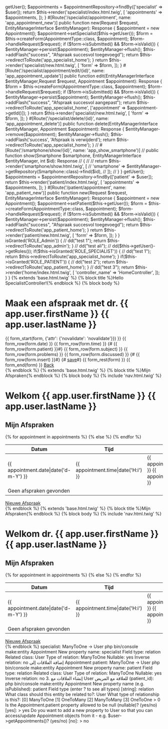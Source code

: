 <?php

namespace App\Controller;

use App\Entity\Appointment;
use App\Form\AppointmentType;
use App\Repository\AppointmentRepository;
use Doctrine\ORM\EntityManagerInterface;
use Symfony\Bundle\FrameworkBundle\Controller\AbstractController;
use Symfony\Component\HttpFoundation\Request;
use Symfony\Component\HttpFoundation\Response;
use Symfony\Component\Routing\Attribute\Route;

final class SpecialistController extends AbstractController
{
    #[Route('/specialist', name: 'app_specialist_home')]
    public function index(AppointmentRepository $appointmentRepository): Response
    {
        $user = $this->getUser();
        $appointments = $appointmentRepository->findBy(['specialist' => $user]);
        return $this->render('specialist/index.html.twig', [
            'appointments' => $appointments,
        ]);
        
    }

    #[Route('/specialist/appointment', name: 'app_appointment_new')]
    public function new(Request $request, EntityManagerInterface $entityManager): Response
    {
        $appointment = new Appointment();
        $appointment->setSpecialist($this->getUser());
        
        $form = $this->createForm(AppointmentType::class, $appointment);
        $form->handleRequest($request);

        if ($form->isSubmitted() && $form->isValid()) {
            $entityManager->persist($appointment);
            $entityManager->flush();
            $this->addFlash("success", "Afspraak succesvol toegevoegd");
            return $this->redirectToRoute('app_specialist_home');
        }

        return $this->render('specialist/new.html.twig', [
            'form' => $form,
        ]);
    }
    #[Route('/specialist/appointment/edit/{id}', name: 'app_appointment_update')]
    public function edit(EntityManagerInterface $entityManager,Request $request, Appointment $appointment): Response
    {
        $form = $this->createForm(AppointmentType::class, $appointment);
        $form->handleRequest($request);
        if ($form->isSubmitted() && $form->isValid()) {
            $entityManager->persist($appointment);
            $entityManager->flush();
            $this->addFlash("success", "Afspraak succesvol aangepast");
            return $this->redirectToRoute('app_specialist_home', ['appointment' => $appointment->getId()]);
        }
        return $this->render('specialist/new.html.twig', [
            'form' => $form,
        ]);
    }

    #[Route('/specialist/delete/{id}', name: 'app_appointment_delete')]
    public function delete(EntityManagerInterface $entityManager, Appointment $appointment): Response {
        $entityManager->remove($appointment);
        $entityManager->flush();
        $this->addFlash('success', 'Afspraak is verwijderd');
        return $this->redirectToRoute('app_specialist_home');
    }


//    #[Route('/smartphone/show/{id}', name: 'app_show_smartphone')]
//    public function show(Smartphone $smartphone, EntityManagerInterface $entityManager, int $id): Response
//    {
//
//        return $this->render('smartphone/show.html.twig', [
//            'smartphone' => $entityManager->getRepository(Smartphone::class)->find($id),
//        ]);
//    }

}

<!-- Patient -->

<?php

namespace App\Controller;

use App\Entity\Appointment;
use App\Form\AppointmentType;
use App\Repository\AppointmentRepository;
use Doctrine\ORM\EntityManagerInterface;
use Symfony\Bundle\FrameworkBundle\Controller\AbstractController;
use Symfony\Component\HttpFoundation\Request;
use Symfony\Component\HttpFoundation\Response;
use Symfony\Component\Routing\Attribute\Route;

final class PatientController extends AbstractController
{
    #[Route('/patient', name: 'app_patient_home')]
    public function index(AppointmentRepository $appointmentRepository): Response
    {
        $user = $this->getUser();
        $appointments = $appointmentRepository->findBy(['patient' => $user]);

        return $this->render('patient/index.html.twig', [
            'appointments' => $appointments,
        ]);
    }

    #[Route('/patient/appointment', name: 'app_patient_new')]
    public function new(Request $request, EntityManagerInterface $entityManager): Response
    {
        $appointment = new Appointment();
        $appointment->setPatient($this->getUser());
        $form = $this->createForm(AppointmentType::class, $appointment);
        $form->handleRequest($request);
        if ($form->isSubmitted() && $form->isValid()) {
            $entityManager->persist($appointment);
            $entityManager->flush();
            $this->addFlash("success", "Afspraak succesvol toegevoegd");
            return $this->redirectToRoute('app_patient_home');
        }

        return $this->render('patient/new.html.twig', [
            'form' => $form,
        ]);

    }

}


<!-- HomeController -->

<?php

namespace App\Controller;

use Symfony\Bundle\FrameworkBundle\Controller\AbstractController;
use Symfony\Component\HttpFoundation\Response;
use Symfony\Component\Routing\Attribute\Route;

final class HomeController extends AbstractController
{
    #[Route('/', name: 'app_home')]
    public function index(): Response
    {
        if($this->isGranted('ROLE_Admin')) {
//           dd("test 1");
            return $this->redirectToRoute('app_admin');
        }
//        dd("test ali");
//        dd($this->getUser()->getRoles());
        if($this->isGranted('ROLE_SPECIALIST')) {
//           dd("test 1");
            return $this->redirectToRoute('app_specialist_home');

        }

        if($this->isGranted('ROLE_PATIENT')) {
//            dd("test 2");
            return $this->redirectToRoute('app_patient_home');
        }
//        dd("test 3");
        return $this->render('home/index.html.twig', [
            'controller_name' => 'HomeController',
        ]);
    }
}
<!-- new patient template -->
{% extends 'base.html.twig' %}

{% block title %}Hello SpecialistController!{% endblock %}

{% block body %}
    <div class="container">
        <h1>Maak een afspraak met dr. {{ app.user.firstName }} {{ app.user.lastName }}</h1>

        {{ form_start(form, {'attr': {'novalidate': 'novalidate'}}) }}
        {{ form_row(form.date) }}
        {{ form_row(form.time) }}
{#        {{ form_row(form.patient) }}#}
        {{ form_row(form.subject) }}
        {{ form_row(form.problems) }}
        {{ form_row(form.discussed) }}
        {#        {{ form_row(form.insert) }}#}
        {#        <a href="{{ path('app_specilit_home') }}" class="btn btn-primary">save</a>#}
        {{ form_rest(form) }}

        {{ form_end(form) }}
        <a href="{{ path('app_specialist_home') }}" class="btn btn-secondary mt-3">Back</a>
    </div>

{% endblock %}

<!-- Patient Role Twig template index -->
{% extends 'base.html.twig' %}

{% block title %}Mijn Afspraken{% endblock %}

{% block body %}
    {% include 'nav.html.twig' %}
<style>
    .example-wrapper { margin: 1em auto; max-width: 800px; width: 95%; font: 18px/1.5 sans-serif; }
    .example-wrapper code { background: #F5F5F5; padding: 2px 6px; }
</style>

    <div class="container-fluid">
        <div class="row">
            <div class="col-md-10">
                <h1>Welkom {{ app.user.firstName }} {{ app.user.lastName }}</h1>
                <h2>Mijn Afspraken</h2>

                <table class="table">
                    <thead>
                    <tr>
                        <th scope="col">Datum</th>
                        <th scope="col">Tijd</th>
                        <th scope="col">Specialist</th>
                        <th scope="col">Specialisme</th>
                        <th scope="col">Onderwerp</th>
                        <th scope="col">Problemen</th>
                        <th scope="col">Opmerkingen</th>
                    </tr>
                    </thead>
                    <tbody>
                    {% for appointment in appointments %}
                        <tr>
                            <td>{{ appointment.date|date('d-m-Y') }}</td>
                            <td>{{ appointment.time|date('H:i') }}</td>
                            <td>{{ appointment.specialist.firstName }} {{ appointment.specialist.lastName }}</td>
                            <td>{{ appointment.specialist.specialization }}</td>
                            <td>{{ appointment.subject }}</td>
                            <td>{{ appointment.problems }}</td>
                            <td>{{ appointment.discussed }}</td>
                        </tr>
                    {% else %}
                        <tr>
                            <td colspan="7">Geen afspraken gevonden</td>
                        </tr>
                    {% endfor %}
                    </tbody>
                </table>
                <a href="{{ path('app_patient_new') }}" class="btn btn-primary">Nieuwe Afspraak</a>
            </div>
        </div>
    </div>
{% endblock %}


<!-- Specialist Role index -->

{% extends 'base.html.twig' %}

{% block title %}Mijn Afspraken{% endblock %}

{% block body %}
    {% include 'nav.html.twig' %}
<style>
    .example-wrapper { margin: 1em auto; max-width: 800px; width: 95%; font: 18px/1.5 sans-serif; }
    .example-wrapper code { background: #F5F5F5; padding: 2px 6px; }
</style>

    <div class="container-fluid">
        <div class="row">
            <div class="col-md-10">
                <h1>Welkom dr. {{ app.user.firstName }} {{ app.user.lastName }}</h1>
                <h2>Mijn Afspraken</h2>

                <table class="table">
                    <thead>
                    <tr>
                        <th scope="col">Datum</th>
                        <th scope="col">Tijd</th>
                        <th scope="col">Patiënt</th>
                        <th scope="col">Onderwerp</th>
                        <th scope="col">Problemen</th>
                        <th scope="col">Opmerkingen</th>
                        <th scope="col">Update</th>
                        <th scope="col">Delete</th>
                    </tr>
                    </thead>
                    <tbody>
                    {% for appointment in appointments %}
                        <tr>
                            <td>{{ appointment.date|date('d-m-Y') }}</td>
                            <td>{{ appointment.time|date('H:i') }}</td>
                            <td>{{ appointment.patient.firstName }} {{ appointment.patient.lastName }}</td>
                            <td>{{ appointment.subject }}</td>
                            <td>{{ appointment.problems }}</td>
                            <td>{{ appointment.discussed }}</td>
                            <td><a href="{{ path('app_appointment_update', {'id':appointment.id}) }}" class="btn btn-warning">update</a></td>
                            <td><a href="{{ path('app_appointment_delete', {'id':appointment.id}) }}" class="btn btn-danger">delete</a></td>
                        </tr>
                    {% else %}
                        <tr>
                            <td colspan="6">Geen afspraken gevonden</td>
                        </tr>
                    {% endfor %}
                    </tbody>
                </table>
                <a href="{{ path('app_appointment_new') }}" class="btn btn-primary">Nieuwe Afspraak</a>
            </div>
        </div>
    </div>
{% endblock %}


<!-- Relaties ManyToOne -->

specialist: ManyToOne → User
php bin/console make:entity Appointment

New property name: specialist
Field type: relation
Related class: User
Type of relation: ManyToOne
Nullable: yes
Inverse relation: no

إضافة العلاقات إلى Appointment
patient: ManyToOne → User

php bin/console make:entity Appointment
New property name: patient
Field type: relation
Related class: User
Type of relation: ManyToOne
Nullable: yes
Inverse relation: no

3. إنشاء العلاقات مع User
للعلاقة مع المريض (patient_id):
php bin/console make:entity Appointment
New property name (e.g. isPublished): patient
Field type (enter ? to see all types) [string]: relation
What class should this entity be related to?: User
What type of relationship is this?:
  [0] ManyToOne
  [1] OneToMany
  [2] ManyToMany
  [3] OneToOne
 > 0
Is the Appointment.patient property allowed to be null (nullable)? (yes/no) [yes]:
 > yes
Do you want to add a new property to User so that you can access/update Appointment objects from it - e.g. $user->getAppointments()? (yes/no) [no]:
 > no
